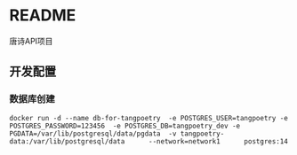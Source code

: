 # README

唐诗API项目



## 开发配置

### 数据库创建

```
docker run -d --name db-for-tangpoetry  -e POSTGRES_USER=tangpoetry -e POSTGRES_PASSWORD=123456  -e POSTGRES_DB=tangpoetry_dev -e PGDATA=/var/lib/postgresql/data/pgdata  -v tangpoetry-data:/var/lib/postgresql/data      --network=network1      postgres:14

```